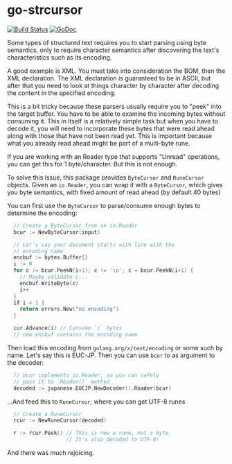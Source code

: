 # go-strcursor

[![Build Status](https://travis-ci.org/lestrrat/go-strcursor.svg?branch=master)](https://travis-ci.org/lestrrat/go-strcursor)
[![GoDoc](https://godoc.org/github.com/lestrrat/go-strcursor?status.svg)](https://godoc.org/github.com/lestrrat/go-strcursor)

Some types of structured text requires you to start parsing using byte semantics,
only to require character semantics after discovering the text's characteristics
such as its encoding.

A good example is XML. You must take into consideration the BOM, then the
XML declaration. The XML declaration is guaranteed to be in ASCII, but
after that you need to look at things character by character after decoding
the content in the specified encoding.

This is a bit tricky because these parsers usually require you to "peek"
into the target buffer. You have to be able to examine the incoming
bytes without consuming it. This in itself is a relatively simple task
but when you have to decode it, you will need to incorporate these
bytes that were read ahead along with those that have not been read yet.
This is important because what you already read ahead might be part of a
multi-byte rune.

If you are working with an Reader type that supports "Unread" operations,
you can get this for 1 byte/character. But this is not enough.

To solve this issue, this package provides `ByteCursor` and `RuneCursor`
objects. Given an `io.Reader`, you can wrap it with a `ByteCursor`,
which gives you byte semantics, with fixed amount of read ahead (by default
40 bytes)

You can first use the `ByteCursor` to parse/consume enough bytes to determine
the encoding:

```go
  // Create a ByteCursor from an io.Reader
  bcur := NewByteCursor(input)

  // Let's say your document starts with line with the
  // encoding name
  encbuf := bytes.Buffer{}
  i := 0
  for c := bcur.PeekN(i+1); c != '\n'; c = bcur.PeekN(i+1) {
    // Maybe validate c...
    encbuf.WriteByte(c)
    i++
  }
  if i < 1 {
    return errors.New("no encoding")
  }

  cur.Advance(i) // Consume `i` bytes
  // now encbuf contains the encoding name
```

Then load this encoding from `golang.org/x/text/encoding` or some
such by name. Let's say this is EUC-JP. Then you can use `bcur`
to as argument to the decoder:

```go
  // bcur implements io.Reader, so you can safely
  // pass it to `Reader()` method
  decoded := japanese.EUCJP.NewDecoder().Reader(bcur)
```

...And feed this to `RuneCursor`, where you can get UTF-8 runes

```go
  // Create a RuneCursor
  rcur := NewRuneCursor(decoded)

  r := rcur.Peek() // This is now a rune, not a byte.
                   // It's also decoded to UTF-8!
```

And there was much rejoicing.




